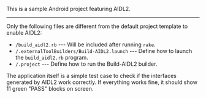 This is a sample Android project featuring AIDL2.

------

Only the following files are different from the default project template to enable AIDL2:

* `/build_aidl2.rb` --- Will be included after running `rake`.
* `/.externalToolBuilders/Build-AIDL2.launch` --- Define how to launch the `build_aidl2.rb` program.
* `/.project` --- Define how to run the Build-AIDL2 builder.

The application itself is a simple test case to check if the interfaces generated by AIDL2 work correctly. If everything works fine, it should show 11 green "PASS" blocks on screen.
